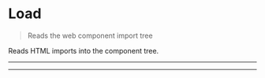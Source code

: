 # Load

> Reads the web component import tree

Reads HTML imports into the component tree.

<? @include {=readme}
      install.md  ?>

***
<!-- @toc -->
***

<? @include {=readme} usage.md ?>

<? @include ../../../doc/readme/license.md ?>
<? @include ../../../doc/readme/links.md ?>
